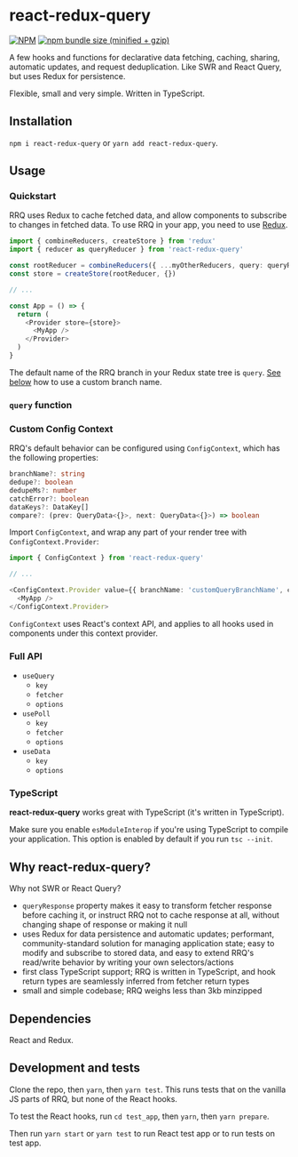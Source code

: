 # react-redux-query

[![NPM](https://img.shields.io/npm/v/react-redux-query.svg)](https://www.npmjs.com/package/react-redux-query)
[![npm bundle size (minified + gzip)](https://img.shields.io/bundlephobia/minzip/react-redux-query.svg)](https://www.npmjs.com/package/react-redux-query)

A few hooks and functions for declarative data fetching, caching, sharing, automatic updates, and request deduplication. Like SWR and React Query, but uses Redux for persistence.

Flexible, small and very simple. Written in TypeScript.

## Installation

`npm i react-redux-query` or `yarn add react-redux-query`.

## Usage

### Quickstart

RRQ uses Redux to cache fetched data, and allow components to subscribe to changes in fetched data. To use RRQ in your app, you need to use [Redux](https://react-redux.js.org/).

```ts
import { combineReducers, createStore } from 'redux'
import { reducer as queryReducer } from 'react-redux-query'

const rootReducer = combineReducers({ ...myOtherReducers, query: queryReducer })
const store = createStore(rootReducer, {})

// ...

const App = () => {
  return (
    <Provider store={store}>
      <MyApp />
    </Provider>
  )
}
```

The default name of the RRQ branch in your Redux state tree is `query`. [See below](#custom-config-context) how to use a custom branch name.

### `query` function

### Custom Config Context

RRQ's default behavior can be configured using `ConfigContext`, which has the following properties:

```ts
branchName?: string
dedupe?: boolean
dedupeMs?: number
catchError?: boolean
dataKeys?: DataKey[]
compare?: (prev: QueryData<{}>, next: QueryData<{}>) => boolean
```

Import `ConfigContext`, and wrap any part of your render tree with `ConfigContext.Provider`:

```ts
import { ConfigContext } from 'react-redux-query'

// ...

<ConfigContext.Provider value={{ branchName: 'customQueryBranchName', catchError: true }}>
  <MyApp />
</ConfigContext.Provider>
```

`ConfigContext` uses React's context API, and applies to all hooks used in components under this context provider.

### Full API

- `useQuery`
  - `key`
  - `fetcher`
  - `options`
- `usePoll`
  - `key`
  - `fetcher`
  - `options`
- `useData`
  - `key`
  - `options`

### TypeScript

**react-redux-query** works great with TypeScript (it's written in TypeScript).

Make sure you enable `esModuleInterop` if you're using TypeScript to compile your application. This option is enabled by default if you run `tsc --init`.

## Why react-redux-query?

Why not SWR or React Query?

- `queryResponse` property makes it easy to transform fetcher response before caching it, or instruct RRQ not to cache response at all, without changing shape of response or making it null
- uses Redux for data persistence and automatic updates; performant, community-standard solution for managing application state; easy to modify and subscribe to stored data, and easy to extend RRQ's read/write behavior by writing your own selectors/actions
- first class TypeScript support; RRQ is written in TypeScript, and hook return types are seamlessly inferred from fetcher return types
- small and simple codebase; RRQ weighs less than 3kb minzipped

## Dependencies

React and Redux.

## Development and tests

Clone the repo, then `yarn`, then `yarn test`. This runs tests that on the vanilla JS parts of RRQ, but none of the React hooks.

To test the React hooks, run `cd test_app`, then `yarn`, then `yarn prepare`.

Then run `yarn start` or `yarn test` to run React test app or to run tests on test app.
